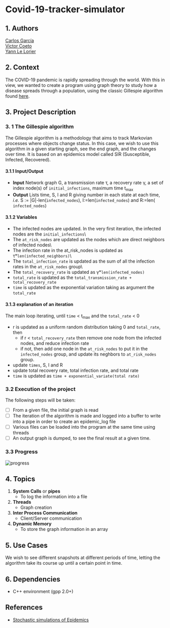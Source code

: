 
# Covid-19-tracker-simulator

## 1. Authors

[Carlos García](https://github.com/cxrlos)\
[Victor Coeto](https://github.com/vcoetoG)\
[Yann Le Lorier](https://github.com/yannlelorier)

## 2. Context

The COVID-19 pandemic is rapidly spreading through the world. With this in view, we wanted to create a program using graph theory to study how a disease spreads through a population, using the classic Gillespie algorithm found [here](https://link.springer.com/content/pdf/bbm%3A978-3-319-50806-1%2F1.pdf).

## 3. Project Description

### 3. 1 The Gillespie algorithm

The Gillespie algorithm is a methodology that aims to track Markovian processes where objects change status. In this case, we wish to use this algorithm in a given starting graph, see the end graph, and the changes over time. It is based on an epidemics model called SIR (Susceptible, Infected, Recovered).

#### 3.1.1 Input/Output

- **Input** Network graph G, a transmission rate &tau;, a recovery rate &gamma;, a set of index node(s) of ```initial_infections```, maximum time t<sub>max</sub>
- **Output** Lists time, S, I and R giving number in each state at each time, *i.e.* S := |G|-len(```infected_nodes```), I:=len(```infected_nodes```) and R:=len( ```infected_nodes```)

#### 3.1.2 Variables

- The infected nodes are updated. In the very first iteration, the infected nodes are the ```initial_infections```\
- The ```at_risk_nodes``` are updated as the nodes which are direct neighbors of infected nodes\
- The infection rate in the at_risk_nodes is updated as &tau;*```len(infected_neighbors)```\
- The ```total_infection_rate``` is updated as the sum of all the infection rates in the ```at_risk_nodes``` group\
- The ```total_recovery_rate``` is updated as &gamma;*```len(infected_nodes)```
- ```total_rate``` is updated as the ```total_transmission_rate + total_recovery_rate```
- ```time``` is updated as the exponential variation taking as argument the ```total_rate```

#### 3.1.3 explanation of an iteration

The main loop iterating, until ```time``` &lt; t<sub>max</sub> and the ```total_rate``` &lt; 0
- r is updated as a uniform random distribution taking 0 and ```total_rate```, then
    - if r &lt; ```total_recovery_rate``` then remove one node from the infected nodes, and reduce infection rate
    - if not, then add one node in the ```at_risk_nodes``` to put it in the ```infected_nodes``` group, and update its neghbors to ```at_risk_nodes``` group.
- update ```times```, S, I and R
- update total recovery rate, total infection rate, and total rate
- ```time``` is updated as ```time + exponential_variate(total rate)```

### 3.2 Execution of the project

The following steps will be taken:

- [ ] From a given file, the initial graph is read
- [ ] The iteration of the algorithm is made and logged into a buffer to write into a pipe in order to create an epidemic_log file
- [ ] Various files can be loaded into the program at the same time using threads
- [ ] An output graph is dumped, to see the final result at a given time.

### 3.3 Progress

![progress](https://progress-bar.dev/0/ "progress")

## 4. Topics

1. **System Calls** or **pipes**
   - To log the information into a file
2. **Threads**
   - Graph creation
3. **Inter Process Communication**
    - Client/Server communication
4. **Dynamic Memory**
    - To store the graph information in an array

## 5. Use Cases

We wish to see different snapshots at different periods of time, letting the algorithm take its course up until a certain point in time.

## 6. Dependencies

- C++ environment (gpp 2.0+)

## References

- [Stochastic simulations of Epidemics](https://link.springer.com/content/pdf/bbm%3A978-3-319-50806-1%2F1.pdf)
